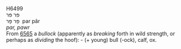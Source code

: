 <body>
  <p>H6499<br>  פּר    פּר  <br> פַּר  פָּר  ‎  par  pâr  <br><i>par,</i> <i>pawr </i><br>From <a href="h6565.htm">6565</a>  a <i>bullock</i> (apparently as <i>breaking</i> forth in wild strength, or perhaps as <i>dividing</i> the hoof): -  (+ young) bull (-ock), calf, ox.<br></p>
 </body>